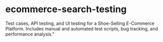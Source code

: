 # ecommerce-search-testing
Test cases, API testing, and UI testing for a Shoe-Selling E-Commerce Platform. Includes manual and automated test scripts, bug tracking, and performance analysis."
